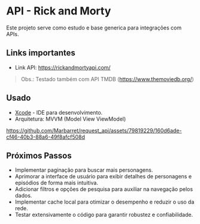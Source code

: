 # API - Rick and Morty

Este projeto serve como estudo e base generica para integrações com APIs.

## Links importantes
* Link API: https://rickandmortyapi.com/
> Obs.: Testado também com API TMDB (https://www.themoviedb.org/)

## Usado
* [Xcode](https://apps.apple.com/br/app/xcode/id497799835?mt=12) - IDE para desenvolvimento.
* Arquitetura: MVVM (Model View ViewModel)

https://github.com/Marbarret/request_api/assets/79819229/160d6ade-cf46-40b3-88a6-49f8afcf508d

## Próximos Passos

* Implementar paginação para buscar mais personagens.
* Aprimorar a interface de usuário para exibir detalhes de personagens e episódios de forma mais intuitiva.
* Adicionar filtros e opções de pesquisa para auxiliar na navegação pelos dados.
* Implementar cache local para otimizar o desempenho e reduzir o uso da rede.
* Testar extensivamente o código para garantir robustez e confiabilidade.
